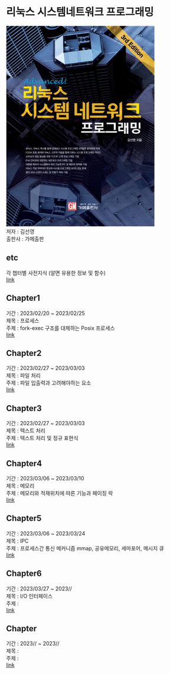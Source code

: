 # 리눅스 시스템네트워크 프로그래밍
![](img/cover.png)  
저자 : 김선영  
출판사 : 가메출판  


## etc
각 챕터별 사전지식 (알면 유용한 정보 및 함수)  
[link](etc.md)  


## Chapter1
기간 : 2023/02/20 ~ 2023/02/25  
제목 : 프로세스  
주제 : fork-exec 구조를 대체하는 Posix 프로세스  
[link](week1/Chapter1%20Process.md)  


## Chapter2
기간 : 2023/02/27 ~ 2023/03/03  
제목 : 파일 처리  
주제 : 파일 입출력과 고려해야하는 요소  
[link](week2/Chapter2%20File.md)  


## Chapter3
기간 : 2023/02/27 ~ 2023/03/03  
제목 : 텍스트 처리  
주제 : 텍스트 처리 및 정규 표현식  
[link](week2/Chapter3%20TextProcessing.md)  


## Chapter4
기간 : 2023/03/06 ~ 2023/03/10  
제목 : 메모리  
주제 : 메모리와 적재위치에 따른 기능과 페이징 락  
[link](week3/Chapter4%20Memory.md)  


## Chapter5
기간 : 2023/03/06 ~ 2023/03/24  
제목 : IPC  
주제 : 프로세스간 통신 메커니즘 mmap, 공유메모리, 세마포어, 메시지 큐  
[link](week3/Chapter5%20IPC.md)  

## Chapter6
기간 : 2023/03/27 ~ 2023//  
제목 : I/O 인터페이스  
주제 :   
[link](chapter6/)  


## Chapter
기간 : 2023// ~ 2023//  
제목 :   
주제 :   
[link](week/)  





<!--
<h1> Title </h1>

<h2> Index </h2>

## sub-title
### function_name
	#include <>
	[function]
**Parameters**
- 

**Return Value**
- 

**Description**  


## h2  
### h3  
**Parameters**  
-   

**Return Value**  
-   

**Description**  
-->
